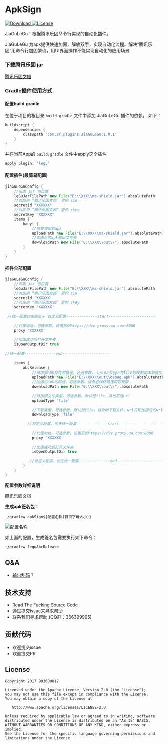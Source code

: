 # ApkSign
[ ![Download](https://api.bintray.com/packages/zf/maven/JiaGuLeGu/images/download.svg) ](https://github.com/903600017/JiaGuLeGu/release)
[![License](https://img.shields.io/badge/License-Apache%202.0-blue.svg)](https://raw.githubusercontent.com/903600017/JiaGuLeGu/master/LICENSE)




JiaGuLeGu：根据腾讯乐固命令行实现的自动化插件。

JiaGuLeGu 为apk提供快速加固，解放双手，实现自动化流程。解决“腾讯乐固”用命令行加固繁琐，用UI界面操作不能实现自动化的应用场景

### 下载腾讯乐固 jar

[腾讯乐固文档](https://cloud.tencent.com/developer/article/1193406)


### Gradle插件使用方式

#### 配置build.gradle

在位于项目的根目录 `build.gradle` 文件中添加 JiaGuLeGu 插件的依赖， 如下：

```groovy
buildscript {
    dependencies {
        classpath 'com.zf.plugins:JiaGuLeGu:1.0.1'
    }
}
```

并在当前App的 `build.gradle` 文件中apply这个插件

```groovy
apply plugin: 'legu'
```

#### 配置插件(最简易配置)

```groovy
jiaGuLeGuConfig {
    //乐固 jar 包位置
    leGuJarFilePath new File("E:\\XXX\\ms-shield.jar").absolutePath
    //对应用 “腾讯乐固文档” 里的 sid 
    secretId "XXXXXX"
    //对应用 “腾讯乐固文档” 里的 skey  
    secretKey "XXXXXX"
    items {
        hauyi {
            //需要加固的apk
            uploadPath new File("E:\\XXX\\ms-shield.jar").absolutePath
            //加固后的apk输出文件夹
            downloadPath new File("E:\\XXX\\out\\").absolutePath
        }
    }
}
```

#### 插件全部配置
```groovy
jiaGuLeGuConfig {
    //乐固 jar 包位置
    leGuJarFilePath new File("E:\\XXX\\ms-shield.jar").absolutePath
    //对应用 “腾讯乐固文档” 里的 sid 
    secretId 'XXXXXX'
    //对应用 “腾讯乐固文档” 里的 skey  
    secretKey 'XXXXXX'
    
 //统一配置优先级低于 自定义配置--------------start---------------------
 
    //代理地址，可选参数。设置形如https://dev.proxy.oa.com:8080
    proxy 'XXXXXX'
    
    //加固成功后打开文件夹
    isOpenOutputDir true
    
//统一配置--------------end---------------------
    
    items {
        abcRelease {
            //待加固apk文件的路径，必选参数。-uploadType为file时候制定本地待加固apk文件的路径；-uploadType为url时候指定远程apk文件url
            uploadPath new File("E:\\XXX\\out\\debug.apk").absolutePath
            //加固后apk的路径，必选参数。请务必保证路径可写权限
            downloadPath new File("E:\\XXX\\out\\").absolutePath
            
            //待加固文件类型，可选参数。默认是file，其他可选url
            uploadType 'file'
            
            //下载类型，可选参数。默认是file，将自动下载文件，url打印加固后的url
            downloadType 'file'
         
          //自定义配置，优先统一配置--------------start---------------------   
         
            //代理地址，可选参数。设置形如https://dev.proxy.oa.com:8080
            proxy 'XXXXXX'
            
            //加固成功后打开文件夹
            isOpenOutputDir true
            
           //自定义配置，优先统一配置--------------end---------------------   
        }
    }
}
```

**配置参数详细说明**

[腾讯乐固文档](https://cloud.tencent.com/developer/article/1193406)
	
**生成apk签名包：**

`./gradlew apkSign${配置名称(首页字母大小)}  `

![配置名称](https://raw.githubusercontent.com/903600017/JiaGuLeGu/master/pic/config_name.png)
 
 如上面的配置，生成签名包需要执行如下命令：
 
 `./gradlew leguAbcRelease`


## Q&A
- [输出乱码](https://github.com/903600017/JiaGuLeGu/wiki/Terminal-%E8%BE%93%E5%87%BA%E4%B9%B1%E7%A0%81)？

## 技术支持

* Read The Fucking Source Code
* 通过提交issue来寻求帮助
* 联系我们寻求帮助.(QQ群：366399995)

## 贡献代码
* 欢迎提交issue
* 欢迎提交PR


## License

    Copyright 2017 903600017

    Licensed under the Apache License, Version 2.0 (the "License");
    you may not use this file except in compliance with the License.
    You may obtain a copy of the License at

       http://www.apache.org/licenses/LICENSE-2.0

    Unless required by applicable law or agreed to in writing, software
    distributed under the License is distributed on an "AS IS" BASIS,
    WITHOUT WARRANTIES OR CONDITIONS OF ANY KIND, either express or implied.
    See the License for the specific language governing permissions and
    limitations under the License.
